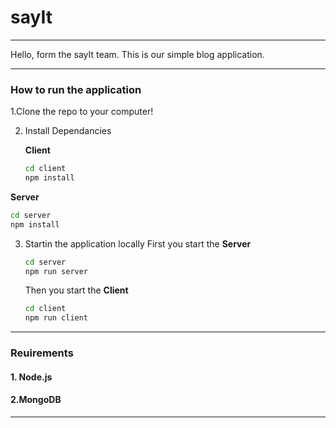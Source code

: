 # sayIt
---
Hello, form the sayIt team.
This is our simple blog application. 

---
### How to run the application    

1.Clone the repo to your computer!

2. Install Dependancies
 
   **Client**   
   ```bash 
   cd client
   npm install
   ```      
  **Server**
   ```bash
   cd server
   npm install
   ```
3. Startin the application locally
  First you start the **Server**   
   ```bash 
   cd server
   npm run server
   ```  
   Then you start the **Client**
   ```bash
   cd client
   npm run client
   ```
   
---
### Reuirements

#### 1. Node.js

#### 2.MongoDB
---
